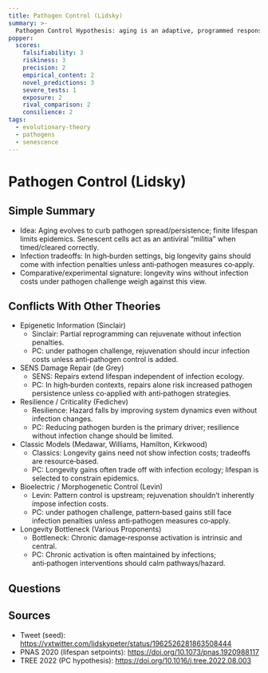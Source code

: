 ```yaml
---
title: Pathogen Control (Lidsky)
summary: >-
  Pathogen Control Hypothesis: aging is an adaptive, programmed response shaped by infectious disease dynamics; limiting lifespan reduces pathogen persistence and spread. Cellular senescence functions as an antiviral “immune militia.”
popper:
  scores:
    falsifiability: 3
    riskiness: 3
    precision: 2
    empirical_content: 2
    novel_predictions: 3
    severe_tests: 1
    exposure: 2
    rival_comparison: 2
    consilience: 2
tags:
  - evolutionary-theory
  - pathogens
  - senescence
---
```


# Pathogen Control (Lidsky)

## Simple Summary

- Idea: Aging evolves to curb pathogen spread/persistence; finite lifespan limits epidemics. Senescent cells act as an antiviral “militia” when timed/cleared correctly.
- Infection tradeoffs: In high‑burden settings, big longevity gains should come with infection penalties unless anti‑pathogen measures co‑apply.
- Comparative/experimental signature: longevity wins without infection costs under pathogen challenge weigh against this view.

## Conflicts With Other Theories

<ul>
  <li>Epigenetic Information (Sinclair)
    <ul>
      <li>Sinclair: Partial reprogramming can rejuvenate without infection penalties.</li>
      <li>PC: under pathogen challenge, rejuvenation should incur infection costs unless anti‑pathogen control is added.</li>
    </ul>
  </li>
  <li>SENS Damage Repair (de Grey)
    <ul>
      <li>SENS: Repairs extend lifespan independent of infection ecology.</li>
      <li>PC: In high‑burden contexts, repairs alone risk increased pathogen persistence unless co‑applied with anti‑pathogen strategies.</li>
    </ul>
  </li>
  <li>Resilience / Criticality (Fedichev)
    <ul>
      <li>Resilience: Hazard falls by improving system dynamics even without infection changes.</li>
      <li>PC: Reducing pathogen burden is the primary driver; resilience without infection change should be limited.</li>
    </ul>
  </li>
  <li>Classic Models (Medawar, Williams, Hamilton, Kirkwood)
    <ul>
      <li>Classics: Longevity gains need not show infection costs; tradeoffs are resource‑based.</li>
      <li>PC: Longevity gains often trade off with infection ecology; lifespan is selected to constrain epidemics.</li>
    </ul>
  </li>
  <li>Bioelectric / Morphogenetic Control (Levin)
    <ul>
      <li>Levin: Pattern control is upstream; rejuvenation shouldn’t inherently impose infection costs.</li>
      <li>PC: under pathogen challenge, pattern‑based gains still face infection penalties unless anti‑pathogen measures co‑apply.</li>
    </ul>
  </li>
  <li>Longevity Bottleneck (Various Proponents)
    <ul>
      <li>Bottleneck: Chronic damage‑response activation is intrinsic and central.</li>
      <li>PC: Chronic activation is often maintained by infections; anti‑pathogen interventions should calm pathways/hazard.</li>
    </ul>
  </li>
</ul>

## Questions

## Sources

- Tweet (seed): https://vxtwitter.com/lidskypeter/status/1962526281863508444
- PNAS 2020 (lifespan setpoints): https://doi.org/10.1073/pnas.1920988117
- TREE 2022 (PC hypothesis): https://doi.org/10.1016/j.tree.2022.08.003
